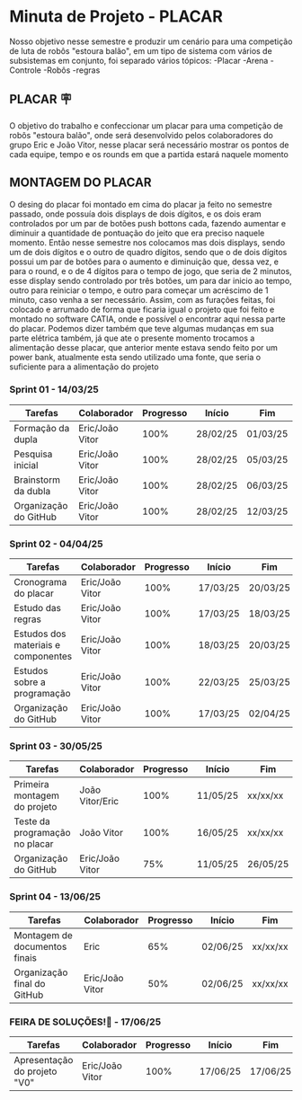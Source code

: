 # Minuta de Projeto - PLACAR

 Nosso objetivo nesse semestre e produzir um cenário para uma competição de luta de robôs "estoura balão", em um tipo de sistema com vários de subsistemas em conjunto, foi separado vários tópicos:
-Placar
-Arena
-Controle
-Robôs
-regras 

## PLACAR 🪧
 
 O objetivo do trabalho e confeccionar um placar para uma competição de robôs "estoura balão", onde será desenvolvido pelos colaboradores do grupo Eric e João Vitor, nesse placar será necessário mostrar os pontos de cada equipe, tempo e os rounds em que a partida estará naquele momento

## MONTAGEM DO PLACAR
 O desing do placar foi montado em cima do placar ja feito no semestre passado, onde possuía dois displays de dois dígitos, e os dois eram controlados por um par de botões push bottons cada, fazendo aumentar e diminuir a quantidade de pontuação do jeito que era preciso naquele momento.
 Então nesse semestre nos colocamos mas dois displays, sendo um de dois dígitos e o outro de quadro dígitos, sendo que o de dois dígitos possui um par de botões para o aumento e diminuição que, dessa vez, e para o round, e o de 4 dígitos para o tempo de jogo, que seria de 2 minutos, esse display sendo controlado por três botões, um para dar inicio ao tempo, outro para reiniciar o tempo, e outro para começar um acréscimo de 1 minuto, caso venha a ser necessário.
 Assim, com as furações feitas, foi colocado e arrumado de forma que ficaria igual o projeto que foi feito e montado no software CATIA, onde e possível o encontrar aqui nessa parte do placar.
 Podemos dizer também que teve algumas mudanças em sua parte elétrica também, já que ate o presente momento trocamos a alimentação desse placar, que anterior mente estava sendo feito por um power bank, atualmente esta sendo utilizado uma fonte, que seria o suficiente para a alimentação do projeto


### Sprint 01 - 14/03/25
| Tarefas | Colaborador | Progresso | Início | Fim |
|---------|------------|--------|-----|------|
| Formação da dupla  | Eric/João Vitor | 100% | 28/02/25 | 01/03/25 |
| Pesquisa inicial | Eric/João Vitor | 100% | 28/02/25 | 05/03/25 |
| Brainstorm da dubla | Eric/João Vitor | 100% | 28/02/25 | 06/03/25 |
| Organização do GitHub | Eric/João Vitor | 100% | 28/02/25 | 12/03/25 | 

### Sprint 02 - 04/04/25
| Tarefas | Colaborador | Progresso | Início | Fim |
|---------|------------|--------|-----|------|
| Cronograma do placar  | Eric/João Vitor | 100% | 17/03/25 | 20/03/25 |
| Estudo das regras | Eric/João Vitor | 100% | 17/03/25 | 18/03/25 |
| Estudos dos materiais e componentes | Eric/João Vitor | 100% | 18/03/25 | 20/03/25 |
| Estudos sobre a programação | Eric/João Vitor | 100% | 22/03/25 | 25/03/25 |
| Organização do GitHub | Eric/João Vitor | 100% | 17/03/25 | 02/04/25 |

### Sprint 03 - 30/05/25
| Tarefas | Colaborador | Progresso | Início | Fim |
|---------|------------|--------|-----|------|
| Primeira montagem do projeto | João Vitor/Eric | 100% | 11/05/25 | xx/xx/xx |
| Teste da programação no placar | João Vitor | 100% | 16/05/25 | xx/xx/xx |
| Organização do GitHub | Eric/João Vitor | 75% | 11/05/25 | 26/05/25 |

### Sprint 04 - 13/06/25
| Tarefas | Colaborador | Progresso | Início | Fim |
|---------|------------|--------|-----|------|
| Montagem de documentos finais | Eric | 65% | 02/06/25 | xx/xx/xx |
| Organização final do GitHub | Eric/João Vitor | 50% | 02/06/25 | xx/xx/xx |

### FEIRA DE SOLUÇÕES!🎉 - 17/06/25
| Tarefas | Colaborador | Progresso | Início | Fim |
|---------|------------|--------|-----|------|
| Apresentação do projeto "V0" | Eric/João Vitor | 100% | 17/06/25 | 17/06/25 |
